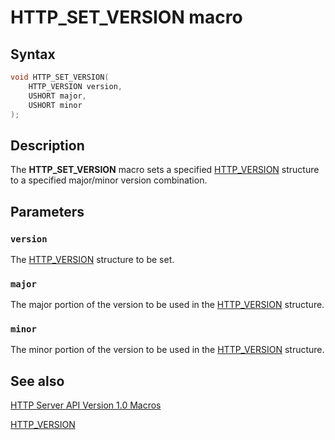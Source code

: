 # HTTP_SET_VERSION macro

## Syntax

```cpp
void HTTP_SET_VERSION(
    HTTP_VERSION version,
    USHORT major,
    USHORT minor
);
```

## Description

The **HTTP_SET_VERSION** macro sets a specified [HTTP_VERSION](https://learn.microsoft.com/windows/desktop/api/http/ns-http-http_version) structure to a specified major/minor version combination.

## Parameters

### `version`

The [HTTP_VERSION](https://learn.microsoft.com/windows/desktop/api/http/ns-http-http_version) structure to be set.

### `major`

The major portion of the version to be used in the [HTTP_VERSION](https://learn.microsoft.com/windows/desktop/api/http/ns-http-http_version) structure.

### `minor`

The minor portion of the version to be used in the [HTTP_VERSION](https://learn.microsoft.com/windows/desktop/api/http/ns-http-http_version) structure.

## See also

[HTTP Server API Version 1.0 Macros](https://learn.microsoft.com/windows/desktop/Http/http-server-api-version-1-0-macros)

[HTTP_VERSION](https://learn.microsoft.com/windows/desktop/api/http/ns-http-http_version)